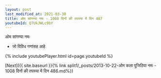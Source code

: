 ```yaml
---
layout: post
last_modified_at: 2021-03-30
title: ओम सांगण्या नमः - 1008 दिनों की तपस्या में दिन 487
youtubeId: Q7UkJWLc9bY
---
```

 
 
 ओम सांगण्या नमः  
 
 -  जो विविध गणांसह आहे 
 
  
 
  
 
 
 
 
 
 


{% include youtubePlayer.html id=page.youtubeId %}
 
[Next]({{ site.baseurl }}{% link  split1/_posts/2013-10-22-ओम कला पूजिठिया नमः - 1008 दिनों की तपस्या में दिन 486.md%})
 
